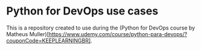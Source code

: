 # Python for DevOps use cases

This is a repository created to use during the (Python for DevOps course by Matheus Muller)[https://www.udemy.com/course/python-para-devops/?couponCode=KEEPLEARNINGBR].